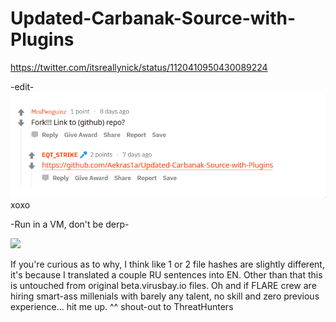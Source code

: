 # Updated-Carbanak-Source-with-Plugins
https://twitter.com/itsreallynick/status/1120410950430089224

-edit-![](moar-cupboats-for-u.png)
xoxo

-Run in a VM, don't be derp-

![](updated-tweet.png)

If you're curious as to why, I think like 1 or 2 file hashes are slightly different, it's because I translated a couple RU sentences into EN.
Other than that this is untouched from original beta.virusbay.io files.
Oh and if FLARE crew are hiring smart-ass millenials with barely any talent, no skill and zero previous experience... hit me up. ^^ shout-out to ThreatHunters

